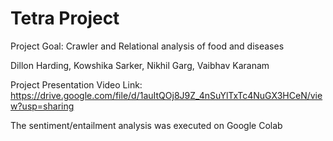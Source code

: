 # Tetra Project

Project Goal: Crawler and Relational analysis of food and diseases


Dillon Harding, Kowshika Sarker, Nikhil Garg, Vaibhav Karanam

Project Presentation Video Link: https://drive.google.com/file/d/1auItQOj8J9Z_4nSuYlTxTc4NuGX3HCeN/view?usp=sharing

The sentiment/entailment analysis was executed on Google Colab
